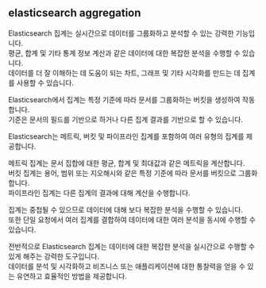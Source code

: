 
## elasticsearch aggregation

Elasticsearch 집계는 실시간으로 데이터를 그룹화하고 분석할 수 있는 강력한 기능입니다.   
평균, 합계 및 기타 통계 정보 계산과 같은 데이터에 대한 복잡한 분석을 수행할 수 있습니다.   
데이터를 더 잘 이해하는 데 도움이 되는 차트, 그래프 및 기타 시각화를 만드는 데 집계를 사용할 수 있습니다.  


Elasticsearch에서 집계는 특정 기준에 따라 문서를 그룹화하는 버킷을 생성하여 작동합니다.  
기준은 문서의 필드를 기반으로 하거나 다른 집계 결과를 기반으로 할 수 있습니다.


Elasticsearch는 메트릭, 버킷 및 파이프라인 집계를 포함하여 여러 유형의 집계를 제공합니다.   

메트릭 집계는 문서 집합에 대한 평균, 합계 및 최대값과 같은 메트릭을 계산합니다.   
버킷 집계는 용어, 범위 또는 지오해시와 같은 특정 기준에 따라 문서를 버킷으로 그룹화합니다.   
파이프라인 집계는 다른 집계의 결과에 대해 계산을 수행합니다.  

집계는 중첩될 수 있으므로 데이터에 대해 보다 복잡한 분석을 수행할 수 있습니다.   
또한 단일 요청에서 여러 집계를 결합하여 데이터에 대한 여러 분석을 동시에 수행할 수 있습니다.  

전반적으로 Elasticsearch 집계는 데이터에 대한 복잡한 분석을 실시간으로 수행할 수 있게 해주는 강력한 도구입니다.   
데이터를 분석 및 시각화하고 비즈니스 또는 애플리케이션에 대한 통찰력을 얻을 수 있는 유연하고 효율적인 방법을 제공합니다.  
